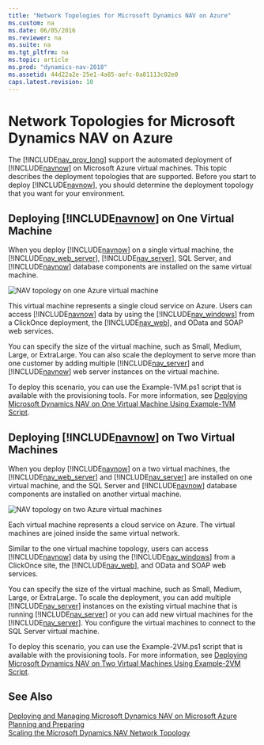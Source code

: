 ```yaml
---
title: "Network Topologies for Microsoft Dynamics NAV on Azure"
ms.custom: na
ms.date: 06/05/2016
ms.reviewer: na
ms.suite: na
ms.tgt_pltfrm: na
ms.topic: article
ms.prod: "dynamics-nav-2018"
ms.assetid: 44d22a2e-25e1-4a85-aefc-0a81113c02e0
caps.latest.revision: 10
---
```

# Network Topologies for Microsoft Dynamics NAV on Azure
The [!INCLUDE[nav_prov_long](includes/nav_prov_long_md.md)] support the automated deployment of [!INCLUDE[navnow](includes/navnow_md.md)] on Microsoft Azure virtual machines. This topic describes the deployment topologies that are supported. Before you start to deploy [!INCLUDE[navnow](includes/navnow_md.md)], you should determine the deployment topology that you want for your environment.  
  
## Deploying [!INCLUDE[navnow](includes/navnow_md.md)] on One Virtual Machine  
 When you deploy [!INCLUDE[navnow](includes/navnow_md.md)] on a single virtual machine, the [!INCLUDE[nav_web_server](includes/nav_web_server_md.md)], [!INCLUDE[nav_server](includes/nav_server_md.md)], SQL Server, and [!INCLUDE[navnow](includes/navnow_md.md)] database components are installed on the same virtual machine.  
  
 ![NAV topology on one Azure virtual machine](media/NAV_Azure_1VM_Topology_Overview.png "NAV\_Azure\_1VM\_Topology\_Overview")  
  
 This virtual machine represents a single cloud service on Azure. Users can access [!INCLUDE[navnow](includes/navnow_md.md)] data by using the [!INCLUDE[nav_windows](includes/nav_windows_md.md)] from a ClickOnce deployment, the [!INCLUDE[nav_web](includes/nav_web_md.md)], and OData and SOAP web services.  
  
 You can specify the size of the virtual machine, such as Small, Medium, Large, or ExtraLarge. You can also scale the deployment to serve more than one customer by adding multiple [!INCLUDE[nav_server](includes/nav_server_md.md)] and [!INCLUDE[navnow](includes/navnow_md.md)] web server instances on the virtual machine.  
  
 To deploy this scenario, you can use the Example-1VM.ps1 script that is available with the provisioning tools. For more information, see [Deploying Microsoft Dynamics NAV on One Virtual Machine Using Example-1VM Script](Deploying-Microsoft-Dynamics-NAV-on-One-Virtual-Machine-Using-Example-1VM-Script.md).  
  
## Deploying [!INCLUDE[navnow](includes/navnow_md.md)] on Two Virtual Machines  
 When you deploy [!INCLUDE[navnow](includes/navnow_md.md)] on a two virtual machines, the [!INCLUDE[nav_web_server](includes/nav_web_server_md.md)] and [!INCLUDE[nav_server](includes/nav_server_md.md)] are installed on one virtual machine, and the SQL Server and [!INCLUDE[navnow](includes/navnow_md.md)] database components are installed on another virtual machine.  
  
 ![NAV topology on two Azure virtual machines](media/NAV_Azure_2VM_Topology_Overview.png "NAV\_Azure\_2VM\_Topology\_Overview")  
  
 Each virtual machine represents a cloud service on Azure. The virtual machines are joined inside the same virtual network.  
  
 Similar to the one virtual machine topology, users can access [!INCLUDE[navnow](includes/navnow_md.md)] data by using the [!INCLUDE[nav_windows](includes/nav_windows_md.md)] from a ClickOnce site, the [!INCLUDE[nav_web](includes/nav_web_md.md)], and OData and SOAP web services.  
  
 You can specify the size of the virtual machine, such as Small, Medium, Large, or ExtraLarge. To scale the deployment, you can add multiple [!INCLUDE[nav_server](includes/nav_server_md.md)] instances on the existing virtual machine that is running [!INCLUDE[nav_server](includes/nav_server_md.md)] or you can add new virtual machines for the [!INCLUDE[nav_server](includes/nav_server_md.md)]. You configure the virtual machines to connect to the SQL Server virtual machine.  
  
 To deploy this scenario, you can use the Example-2VM.ps1 script that is available with the provisioning tools. For more information, see [Deploying Microsoft Dynamics NAV on Two Virtual Machines Using Example-2VM Script](Deploying-Microsoft-Dynamics-NAV-on-Two-Virtual-Machines-Using-Example-2VM-Script.md).  
  
## See Also  
 [Deploying and Managing Microsoft Dynamics NAV on Microsoft Azure](Deploying-and-Managing-Microsoft-Dynamics-NAV-on-Microsoft-Azure.md)   
 [Planning and Preparing](Planning-and-Preparing.md)   
 [Scaling the Microsoft Dynamics NAV Network Topology](Scaling-the-Microsoft-Dynamics-NAV-Network-Topology.md)